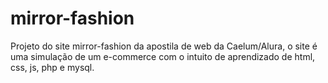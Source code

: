 # mirror-fashion
Projeto do site mirror-fashion da apostila de web da Caelum/Alura, o site é uma simulação de um e-commerce com o intuito de aprendizado de html, css, js, php e mysql. 

